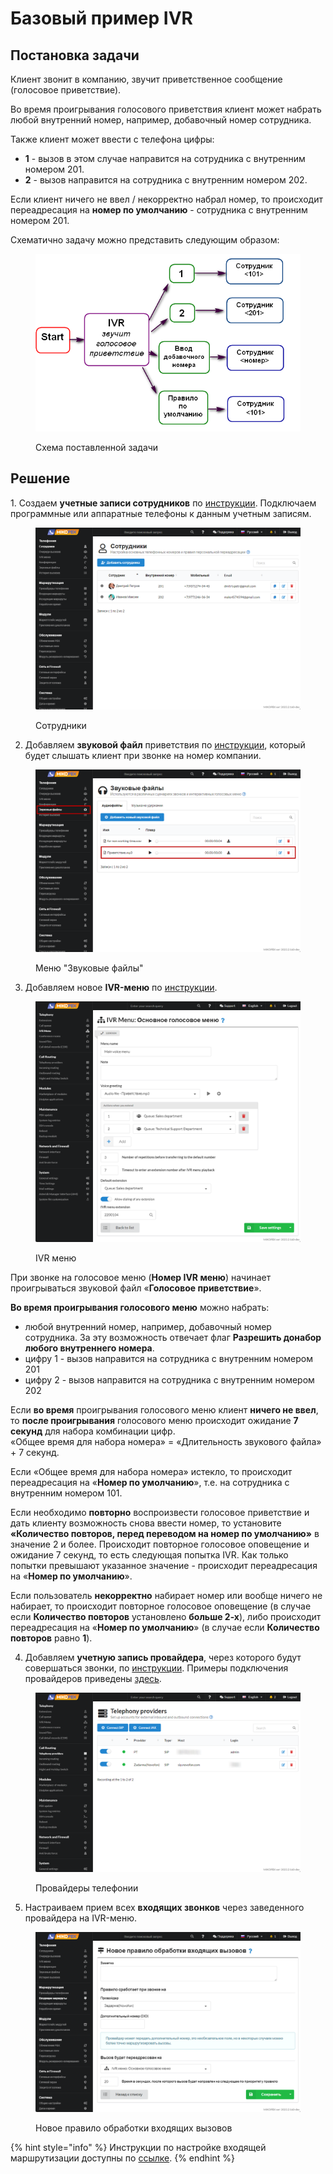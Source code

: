 # Базовый пример IVR

## Постановка задачи <a href="#postanovka_zadachi" id="postanovka_zadachi"></a>

Клиент звонит в компанию, звучит приветственное сообщение (голосовое приветствие).

Во время проигрывания голосового приветствия клиент может набрать любой внутренний номер, например, добавочный номер сотрудника.

Также клиент может ввести с телефона цифры:

* **1** - вызов в этом случае направится на сотрудника с внутренним номером 201.
* **2** - вызов направится на сотрудника с внутренним номером 202.

Если клиент ничего не ввел / некорректно набрал номер, то происходит переадресация на **номер по умолчанию** - сотрудника с внутренним номером 201.

Схематично задачу можно представить следующим образом:

<figure><img src="../../.gitbook/assets/image (4) (1).png" alt=""><figcaption><p>Схема поставленной задачи </p></figcaption></figure>

## Решение <a href="#reshenie" id="reshenie"></a>

&#x20;1\. Создаем **учетные записи сотрудников** по [инструкции](../../manual/telefoniya/extensions.md). Подключаем программные или аппаратные телефоны к данным учетным записям.

<figure><img src="../../.gitbook/assets/extensions (1).png" alt=""><figcaption><p>Сотрудники </p></figcaption></figure>

2. Добавляем **звуковой файл** приветствия по [инструкции](../../manual/telefoniya/sound-files.md), который будет слышать клиент при звонке на номер компании.

<figure><img src="../../.gitbook/assets/SoundFiles.png" alt=""><figcaption><p>Меню "Звуковые файлы"</p></figcaption></figure>

3. Добавляем новое **IVR-меню** по [инструкции](../../manual/telefoniya/ivr-menu.md).

<figure><img src="../../.gitbook/assets/IVRMenu.png" alt=""><figcaption><p>IVR меню</p></figcaption></figure>

При звонке на голосовое меню (**Номер IVR меню**) начинает проигрываться звуковой файл «**Голосовое приветствие**».

**Во время проигрывания голосового меню** можно набрать:

* любой внутренний номер, например, добавочный номер сотрудника. За эту возможность отвечает флаг **Разрешить донабор любого внутреннего номера**.
* цифру 1 - вызов направится на сотрудника с внутренним номером 201
* цифру 2 - вызов направится на сотрудника с внутренним номером 202

Если **во время** проигрывания голосового меню клиент **ничего не ввел**, то **после проигрывания** голосового меню происходит ожидание **7 секунд** для набора комбинации цифр.\
«Общее время для набора номера» = «Длительность звукового файла» + 7 секунд.

Если «Общее время для набора номера» истекло, то происходит переадресация на «**Номер по умолчанию**», т.е. на сотрудника с внутренним номером 101.

Если необходимо **повторно** воспроизвести голосовое приветствие и дать клиенту возможность снова ввести номер, то установите **«Количество повторов, перед переводом на номер по умолчанию»** в значение 2 и более. Происходит повторное голосовое оповещение и ожидание 7 секунд, то есть следующая попытка IVR. Как только попытки превышают указанное значение - происходит переадресация на «**Номер по умолчанию**».

Если пользователь **некорректно** набирает номер или вообще ничего не набирает, то происходит повторное голосовое оповещение (в случае если **Количество повторов** установлено **больше 2-х**), либо происходит переадресация на «**Номер по умолчанию**» (в случае если **Количество повторов** равно **1**).

4. Добавляем **учетную запись провайдера**, через которого будут совершаться звонки, по [инструкции](../../manual/routing/providers.md). Примеры подключения провайдеров приведены [здесь](../providers/).

<figure><img src="../../.gitbook/assets/providers.png" alt=""><figcaption><p>Провайдеры телефонии</p></figcaption></figure>

5. Настраиваем прием всех **входящих звонков** через заведенного провайдера на IVR-меню.

<figure><img src="../../.gitbook/assets/Incoming.png" alt=""><figcaption><p>Новое правило обработки входящих вызовов </p></figcaption></figure>

{% hint style="info" %}
Инструкции по настройке входящей маршрутизации доступны по [ссылке](./).
{% endhint %}
